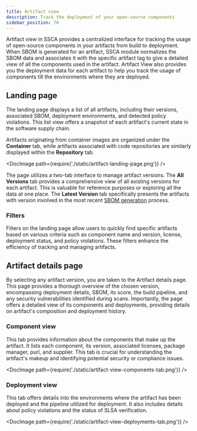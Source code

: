 ```yaml
---
title: Artifact view
description: Track the deployment of your open-source components
sidebar_position: 70
---
```


Artifact view in SSCA provides a centralized interface for tracking the usage of open-source components in your artifacts from build to deployment. When SBOM is generated for an artifact, SSCA module normalizes the SBOM data and associates it with the specific artifact tag to give a detailed view of all the components used in the artifact. Artifact View also provides you the deployment data for each artifact to help you track the usage of components till the environments where they are deployed.

## Landing page

The landing page displays a list of all artifacts, including their versions, associated SBOM, deployment environments, and detected policy violations. This list view offers a snapshot of each artifact's current state in the software supply chain.

Artifacts originating from container images are organized under the **Container** tab, while artifacts associated with code repositories are similarly displayed within the **Repository** tab.

<DocImage path={require('./static/artifact-landing-page.png')} />


The page utilizes a two-tab interface to manage artifact versions. The **All Versions** tab provides a comprehensive view of all existing versions for each artifact. This is valuable for reference purposes or exploring all the data at one place. The **Latest Version** tab specifically presents the artifacts with version involved in the most recent [SBOM generation](./sbom/generate-sbom.md#add-the-sbom-orchestration-step) process.

### Filters

Filters on the landing page allow users to quickly find specific artifacts based on various criteria such as component name and version, license, deployment status, and policy violations. These filters enhance the efficiency of tracking and managing artifacts.

## Artifact details page

By selecting any artifact version, you are taken to the Artifact details page. This page provides a thorough overview of the chosen version, encompassing deployment details, SBOM, its score, the build pipeline, and any security vulnerabilities identified during scans. Importantly, the page offers a detailed view of its components and deployments, providing details on artifact's composition and deployment history.

### Component view

This tab provides information about the components that make up the artifact. It lists each component, its version, associated licenses, package manager, purl, and supplier. This tab is crucial for understanding the artifact's makeup and identifying potential security or compliance issues.

<DocImage path={require('./static/artifact-view-components-tab.png')} />

### Deployment view 

This tab offers details into the environments where the artifact has been deployed and the pipeline utilized for deployment. It also includes details about policy violations and the status of SLSA verification.

<DocImage path={require('./static/artifact-view-deployments-tab.png')} />